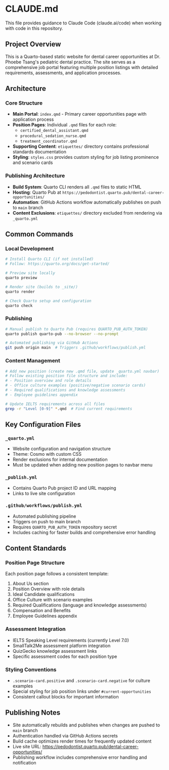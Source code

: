 # CLAUDE.md

This file provides guidance to Claude Code (claude.ai/code) when working with code in this repository.

## Project Overview

This is a Quarto-based static website for dental career opportunities at Dr. Phoebe Tsang's pediatric dental practice. The site serves as a comprehensive job portal featuring multiple position listings with detailed requirements, assessments, and application processes.

## Architecture

### Core Structure
- **Main Portal**: `index.qmd` - Primary career opportunities page with application process
- **Position Pages**: Individual `.qmd` files for each role:
  - `certified_dental_assistant.qmd`
  - `procedural_sedation_nurse.qmd` 
  - `treatment_coordinator.qmd`
- **Supporting Content**: `etiquettes/` directory contains professional standards documentation
- **Styling**: `styles.css` provides custom styling for job listing prominence and scenario cards

### Publishing Architecture
- **Build System**: Quarto CLI renders all `.qmd` files to static HTML
- **Hosting**: Quarto Pub at `https://pedodontist.quarto.pub/dental-career-opportunities/`
- **Automation**: GitHub Actions workflow automatically publishes on push to `main` branch
- **Content Exclusions**: `etiquettes/` directory excluded from rendering via `_quarto.yml`

## Common Commands

### Local Development
```bash
# Install Quarto CLI (if not installed)
# Follow: https://quarto.org/docs/get-started/

# Preview site locally
quarto preview

# Render site (builds to _site/)
quarto render

# Check Quarto setup and configuration
quarto check
```

### Publishing
```bash
# Manual publish to Quarto Pub (requires QUARTO_PUB_AUTH_TOKEN)
quarto publish quarto-pub --no-browser --no-prompt

# Automated publishing via GitHub Actions
git push origin main  # Triggers .github/workflows/publish.yml
```

### Content Management
```bash
# Add new position (create new .qmd file, update _quarto.yml navbar)
# Follow existing position file structure and include:
# - Position overview and role details
# - Office culture examples (positive/negative scenario cards)
# - Required qualifications and knowledge assessments
# - Employee guidelines appendix

# Update IELTS requirements across all files
grep -r "Level [0-9]" *.qmd  # Find current requirements
```

## Key Configuration Files

### `_quarto.yml`
- Website configuration and navigation structure
- Theme: Cosmo with custom CSS
- Render exclusions for internal documentation
- Must be updated when adding new position pages to navbar menu

### `_publish.yml` 
- Contains Quarto Pub project ID and URL mapping
- Links to live site configuration

### `.github/workflows/publish.yml`
- Automated publishing pipeline
- Triggers on push to main branch
- Requires `QUARTO_PUB_AUTH_TOKEN` repository secret
- Includes caching for faster builds and comprehensive error handling

## Content Standards

### Position Page Structure
Each position page follows a consistent template:
1. About Us section
2. Position Overview with role details
3. Ideal Candidate qualifications
4. Office Culture with scenario examples
5. Required Qualifications (language and knowledge assessments)
6. Compensation and Benefits
7. Employee Guidelines appendix

### Assessment Integration
- IELTS Speaking Level requirements (currently Level 7.0)
- SmallTalk2Me assessment platform integration
- QuizGecko knowledge assessment links
- Specific assessment codes for each position type

### Styling Conventions
- `.scenario-card.positive` and `.scenario-card.negative` for culture examples
- Special styling for job position links under `#current-opportunities`
- Consistent callout blocks for important information

## Publishing Notes

- Site automatically rebuilds and publishes when changes are pushed to `main` branch
- Authentication handled via GitHub Actions secrets
- Build cache optimizes render times for frequently updated content
- Live site URL: https://pedodontist.quarto.pub/dental-career-opportunities/
- Publishing workflow includes comprehensive error handling and notification